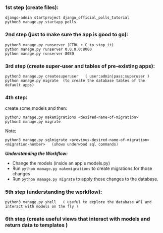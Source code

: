 ### 1st step (create files):
    django-admin startproject django_official_polls_tutorial
    python3 manage.py startapp polls

### 2nd step (just to make sure the app is good to go):
    python3 manage.py runserver (CTRL + C to stop it)
    python manage.py runserver 0.0.0.0:8000
    python manage.py runserver 8080

### 3rd step (create super-user and tables of pre-existing apps):
    python3 manage.py createsuperuser   ( user:admin|pass:superuser )
    python manage.py migrate  (to create the database tables of the default apps)

### 4th step:
create some models and then:

    python3 manage.py makemigrations <desired-name-of-migration>
    python3 manage.py migrate

Note:

    python3 manage.py sqlmigrate <previous-desired-name-of-migration> <migration-number>   (shows underwood sql commands)

***Understanding the Workflow:***

- Change the models (inside an app's models.py)
- Run `python manage.py makemigrations` to create migrations for those changes
- Run `python manage.py migrate` to apply those changes to the database.

### 5th step (understanding the workflow):
    python3 manage.py shell   ( useful to explore the database API and interact with models on the fly )

### 6th step (create useful views that interact with models and return data to templates )
